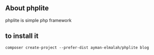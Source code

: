 ## About phplite

phplite is simple php framework

## to install it 
``
composer create-project --prefer-dist ayman-elmalah/phplite blog
``